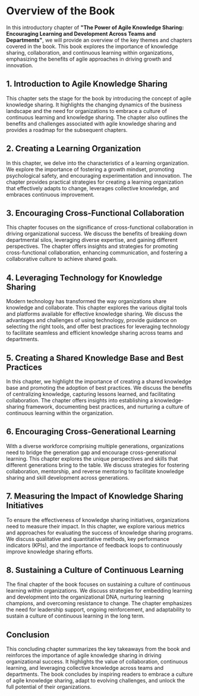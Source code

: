 Overview of the Book
=============================

In this introductory chapter of **"The Power of Agile Knowledge Sharing: Encouraging Learning and Development Across Teams and Departments"**, we will provide an overview of the key themes and chapters covered in the book. This book explores the importance of knowledge sharing, collaboration, and continuous learning within organizations, emphasizing the benefits of agile approaches in driving growth and innovation.

**1. Introduction to Agile Knowledge Sharing**
----------------------------------------------

This chapter sets the stage for the book by introducing the concept of agile knowledge sharing. It highlights the changing dynamics of the business landscape and the need for organizations to embrace a culture of continuous learning and knowledge sharing. The chapter also outlines the benefits and challenges associated with agile knowledge sharing and provides a roadmap for the subsequent chapters.

**2. Creating a Learning Organization**
---------------------------------------

In this chapter, we delve into the characteristics of a learning organization. We explore the importance of fostering a growth mindset, promoting psychological safety, and encouraging experimentation and innovation. The chapter provides practical strategies for creating a learning organization that effectively adapts to change, leverages collective knowledge, and embraces continuous improvement.

**3. Encouraging Cross-Functional Collaboration**
-------------------------------------------------

This chapter focuses on the significance of cross-functional collaboration in driving organizational success. We discuss the benefits of breaking down departmental silos, leveraging diverse expertise, and gaining different perspectives. The chapter offers insights and strategies for promoting cross-functional collaboration, enhancing communication, and fostering a collaborative culture to achieve shared goals.

**4. Leveraging Technology for Knowledge Sharing**
--------------------------------------------------

Modern technology has transformed the way organizations share knowledge and collaborate. This chapter explores the various digital tools and platforms available for effective knowledge sharing. We discuss the advantages and challenges of using technology, provide guidance on selecting the right tools, and offer best practices for leveraging technology to facilitate seamless and efficient knowledge sharing across teams and departments.

**5. Creating a Shared Knowledge Base and Best Practices**
----------------------------------------------------------

In this chapter, we highlight the importance of creating a shared knowledge base and promoting the adoption of best practices. We discuss the benefits of centralizing knowledge, capturing lessons learned, and facilitating collaboration. The chapter offers insights into establishing a knowledge-sharing framework, documenting best practices, and nurturing a culture of continuous learning within the organization.

**6. Encouraging Cross-Generational Learning**
----------------------------------------------

With a diverse workforce comprising multiple generations, organizations need to bridge the generation gap and encourage cross-generational learning. This chapter explores the unique perspectives and skills that different generations bring to the table. We discuss strategies for fostering collaboration, mentorship, and reverse mentoring to facilitate knowledge sharing and skill development across generations.

**7. Measuring the Impact of Knowledge Sharing Initiatives**
------------------------------------------------------------

To ensure the effectiveness of knowledge sharing initiatives, organizations need to measure their impact. In this chapter, we explore various metrics and approaches for evaluating the success of knowledge sharing programs. We discuss qualitative and quantitative methods, key performance indicators (KPIs), and the importance of feedback loops to continuously improve knowledge sharing efforts.

**8. Sustaining a Culture of Continuous Learning**
--------------------------------------------------

The final chapter of the book focuses on sustaining a culture of continuous learning within organizations. We discuss strategies for embedding learning and development into the organizational DNA, nurturing learning champions, and overcoming resistance to change. The chapter emphasizes the need for leadership support, ongoing reinforcement, and adaptability to sustain a culture of continuous learning in the long term.

**Conclusion**
--------------

This concluding chapter summarizes the key takeaways from the book and reinforces the importance of agile knowledge sharing in driving organizational success. It highlights the value of collaboration, continuous learning, and leveraging collective knowledge across teams and departments. The book concludes by inspiring readers to embrace a culture of agile knowledge sharing, adapt to evolving challenges, and unlock the full potential of their organizations.
